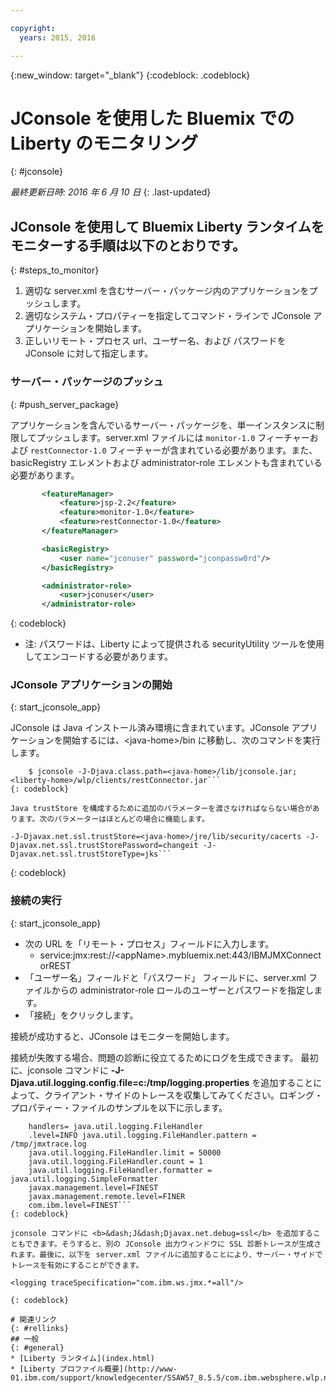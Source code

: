 ```yaml
---

copyright:
  years: 2015, 2016

---
```


{:new_window: target="_blank"}
{:codeblock: .codeblock}

# JConsole を使用した Bluemix での Liberty のモニタリング
{: #jconsole}

*最終更新日時: 2016 年 6 月 10 日*
{: .last-updated}

## JConsole を使用して Bluemix Liberty ランタイムをモニターする手順は以下のとおりです。
{: #steps_to_monitor}

1. 適切な server.xml を含むサーバー・パッケージ内のアプリケーションをプッシュします。
2. 適切なシステム・プロパティーを指定してコマンド・ラインで JConsole アプリケーションを開始します。
3. 正しいリモート・プロセス url、ユーザー名、および パスワードを JConsole に対して指定します。

### サーバー・パッケージのプッシュ
{: #push_server_package}

アプリケーションを含んでいるサーバー・パッケージを、単一インスタンスに制限してプッシュします。server.xml ファイルには `monitor-1.0` フィーチャーおよび `restConnector-1.0` フィーチャーが含まれている必要があります。また、basicRegistry エレメントおよび administrator-role エレメントも含まれている必要があります。
```xml
       <featureManager>
           <feature>jsp-2.2</feature>
           <feature>monitor-1.0</feature>
           <feature>restConnector-1.0</feature>
       </featureManager>

       <basicRegistry>
           <user name="jconuser" password="jconpassw0rd"/>
       </basicRegistry>

       <administrator-role>
           <user>jconuser</user>
       </administrator-role>
```
{: codeblock}

   * 注: パスワードは、Liberty によって提供される securityUtility ツールを使用してエンコードする必要があります。

### JConsole アプリケーションの開始
{: start_jconsole_app}

JConsole は Java インストール済み環境に含まれています。JConsole アプリケーションを開始するには、&lt;java-home&gt;/bin に移動し、次のコマンドを実行します。

```
    $ jconsole -J-Djava.class.path=<java-home>/lib/jconsole.jar;<liberty-home>/wlp/clients/restConnector.jar```
{: codeblock}

Java trustStore を構成するために追加のパラメーターを渡さなければならない場合があります。次のパラメーターはほとんどの場合に機能します。

```
    -J-Djavax.net.ssl.trustStore=<java-home>/jre/lib/security/cacerts -J-Djavax.net.ssl.trustStorePassword=changeit -J-Djavax.net.ssl.trustStoreType=jks```
{: codeblock}

### 接続の実行
{: start_jconsole_app}
  * 次の URL を「リモート・プロセス」フィールドに入力します。
    * service:jmx:rest://&lt;appName&gt;.mybluemix.net:443/IBMJMXConnectorREST
  *  「ユーザー名」フィールドと「パスワード」 フィールドに、server.xml ファイルからの administrator-role ロールのユーザーとパスワードを指定します。
  * 「接続」をクリックします。

接続が成功すると、JConsole はモニターを開始します。

接続が失敗する場合、問題の診断に役立てるためにログを生成できます。
最初に、jconsole コマンドに **-J-Djava.util.logging.config.file=c:/tmp/logging.properties** を追加することによって、クライアント・サイドのトレースを収集してみてください。ロギング・プロパティー・ファイルのサンプルを以下に示します。
```
    handlers= java.util.logging.FileHandler
    .level=INFO java.util.logging.FileHandler.pattern = /tmp/jmxtrace.log
    java.util.logging.FileHandler.limit = 50000
    java.util.logging.FileHandler.count = 1
    java.util.logging.FileHandler.formatter = java.util.logging.SimpleFormatter
    javax.management.level=FINEST
    javax.management.remote.level=FINER
    com.ibm.level=FINEST```
{: codeblock}

jconsole コマンドに <b>&dash;J&dash;Djavax.net.debug=ssl</b> を追加することもできます。そうすると、別の JConsole 出力ウィンドウに SSL 診断トレースが生成されます。最後に、以下を server.xml ファイルに追加することにより、サーバー・サイドでトレースを有効にすることができます。
```
    <logging traceSpecification="com.ibm.ws.jmx.*=all"/>
```
{: codeblock}

# 関連リンク
{: #rellinks}
## 一般
{: #general}
* [Liberty ランタイム](index.html)
* [Liberty プロファイル概要](http://www-01.ibm.com/support/knowledgecenter/SSAW57_8.5.5/com.ibm.websphere.wlp.nd.doc/ae/cwlp_about.html)
